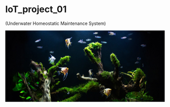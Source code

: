 # IoT_project_01
(Underwater Homeostatic Maintenance System)

![](https://github.com/jun0289jun/IoT_project_01/blob/master/web/img/01.jpg)
